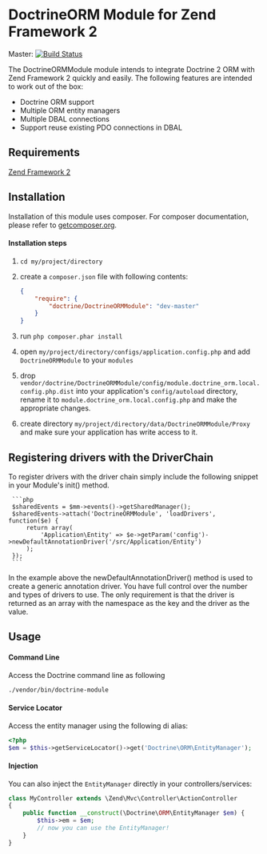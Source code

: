 # DoctrineORM Module for Zend Framework 2

Master: [![Build Status](https://secure.travis-ci.org/doctrine/DoctrineORMModule.png?branch=master)](http://travis-ci.org/doctrine/DoctrineORMModule)

The DoctrineORMModule module intends to integrate Doctrine 2 ORM with Zend Framework 2 quickly
and easily. The following features are intended to work out of the box:

  - Doctrine ORM support
  - Multiple ORM entity managers
  - Multiple DBAL connections
  - Support reuse existing PDO connections in DBAL

## Requirements
[Zend Framework 2](http://www.github.com/zendframework/zf2)

## Installation

Installation of this module uses composer. For composer documentation, please refer to
[getcomposer.org](http://getcomposer.org/).

#### Installation steps

  1. `cd my/project/directory`
  2. create a `composer.json` file with following contents:

     ```json
     {
         "require": {
             "doctrine/DoctrineORMModule": "dev-master"
         }
     }
     ```

  3. run `php composer.phar install`
  4. open `my/project/directory/configs/application.config.php` and add `DoctrineORMModule` to your `modules`
  5. drop `vendor/doctrine/DoctrineORMModule/config/module.doctrine_orm.local.config.php.dist` into your application's
     `config/autoload` directory, rename it to `module.doctrine_orm.local.config.php` and make the appropriate changes.
  6. create directory `my/project/directory/data/DoctrineORMModule/Proxy` and make sure your application has write
     access to it.

## Registering drivers with the DriverChain

To register drivers with the driver chain simply include the following snippet in your Module's init() method.

     ```php
     $sharedEvents = $mm->events()->getSharedManager();
     $sharedEvents->attach('DoctrineORMModule', 'loadDrivers', function($e) {
         return array(
             'Application\Entity' => $e->getParam('config')->newDefaultAnnotationDriver('/src/Application/Entity')
         );
     });
     ```

In the example above the newDefaultAnnotationDriver() method is used to create a generic annotation driver. You have
full control over the number and types of drivers to use. The only requirement is that the driver is returned as an
array with the namespace as the key and the driver as the value.

## Usage

#### Command Line
Access the Doctrine command line as following

```sh
./vendor/bin/doctrine-module
```

#### Service Locator
Access the entity manager using the following di alias:

```php
<?php
$em = $this->getServiceLocator()->get('Doctrine\ORM\EntityManager');
```

#### Injection
You can also inject the `EntityManager` directly in your controllers/services:
```php
class MyController extends \Zend\Mvc\Controller\ActionController
{
    public function __construct(\Doctrine\ORM\EntityManager $em) {
        $this->em = $em;
        // now you can use the EntityManager!
    }
}
```